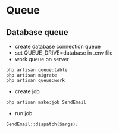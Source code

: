 # Queue
## Database queue
- create database connection queue 
- set QUEUE_DRIVE=database in .env file
- work queue on server
```
php artisan queue:table
php artisan migrate
php artisan queue:work
```
- create job
```
php artisan make:job SendEmail
```
- run job
```
SendEmail::dispatch($args);
```